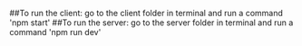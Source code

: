 ##To run the client: go to the client folder in terminal and run a command 'npm start'
##To run the server: go to the server folder in terminal and run a command 'npm run dev'
